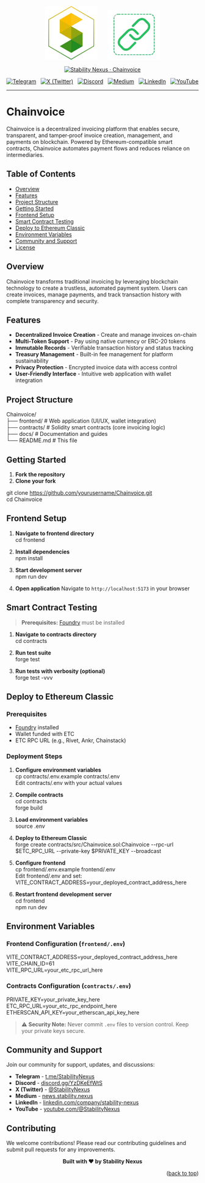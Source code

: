 <!-- Don't delete it -->
<div name="readme-top"></div>

<!-- Logos -->
<p align="center">
  <img alt="Stability Nexus" src="frontend/public/nexus.png" width="140">
  &nbsp;&nbsp;&nbsp;&nbsp;
  <img alt="Chainvoice" src="frontend/public/logo.png" width="140">
</p>

<p align="center">
  <a href="#"><img alt="Stability Nexus · Chainvoice" src="https://img.shields.io/badge/Stability_Nexus-Chainvoice-228B22?style=for-the-badge&labelColor=FFC517"></a>
</p>

<p align="center">
  <a href="https://t.me/StabilityNexus"><img src="https://img.shields.io/badge/Telegram-24A1DE?style=flat&logo=telegram&logoColor=white" alt="Telegram"></a>
  &nbsp;
  <a href="https://x.com/StabilityNexus"><img src="https://img.shields.io/twitter/follow/StabilityNexus" alt="X (Twitter)"></a>
  &nbsp;
  <a href="https://discord.gg/YzDKeEfWtS"><img src="https://img.shields.io/discord/995968619034984528?style=flat&logo=discord&logoColor=white&label=Discord&labelColor=5865F2&color=57F287" alt="Discord"></a>
  &nbsp;
  <a href="https://news.stability.nexus/"><img src="https://img.shields.io/badge/Medium-white?style=flat&logo=medium&logoColor=black" alt="Medium"></a>
  &nbsp;
  <a href="https://linkedin.com/company/stability-nexus"><img src="https://img.shields.io/badge/LinkedIn-0A66C2?style=flat&logo=linkedin&logoColor=white" alt="LinkedIn"></a>
  &nbsp;
  <a href="https://www.youtube.com/@StabilityNexus"><img src="https://img.shields.io/youtube/channel/subscribers/UCZOG4YhFQdlGaLugr_e5BKw?style=flat&logo=youtube&logoColor=white&labelColor=FF0000&color=FF0000" alt="YouTube"></a>
</p>

---

# Chainvoice

Chainvoice is a decentralized invoicing platform that enables secure, transparent, and tamper‑proof invoice creation, management, and payments on blockchain. Powered by Ethereum-compatible smart contracts, Chainvoice automates payment flows and reduces reliance on intermediaries.

## Table of Contents

- [Overview](#overview)
- [Features](#features)
- [Project Structure](#project-structure)
- [Getting Started](#getting-started)
- [Frontend Setup](#frontend-setup)
- [Smart Contract Testing](#smart-contract-testing)
- [Deploy to Ethereum Classic](#deploy-to-ethereum-classic)
- [Environment Variables](#environment-variables)
- [Community and Support](#community-and-support)
- [License](#license)

## Overview

Chainvoice transforms traditional invoicing by leveraging blockchain technology to create a trustless, automated payment system. Users can create invoices, manage payments, and track transaction history with complete transparency and security.

## Features

- **Decentralized Invoice Creation** - Create and manage invoices on-chain
- **Multi-Token Support** - Pay using native currency or ERC-20 tokens
- **Immutable Records** - Verifiable transaction history and status tracking
- **Treasury Management** - Built-in fee management for platform sustainability
- **Privacy Protection** - Encrypted invoice data with access control
- **User-Friendly Interface** - Intuitive web application with wallet integration

## Project Structure

Chainvoice/  
├── frontend/ # Web application (UI/UX, wallet integration)  
├── contracts/ # Solidity smart contracts (core invoicing logic)  
├── docs/ # Documentation and guides  
└── README.md # This file

## Getting Started

1. **Fork the repository**
2. **Clone your fork**

git clone https://github.com/yourusername/Chainvoice.git  
cd Chainvoice

## Frontend Setup

1. **Navigate to frontend directory**  
cd frontend

2. **Install dependencies**  
npm install


3. **Start development server**  
npm run dev


4. **Open application**
Navigate to `http://localhost:5173` in your browser

## Smart Contract Testing

> **Prerequisites:** [Foundry](https://getfoundry.sh/) must be installed

1. **Navigate to contracts directory**  
cd contracts

3. **Run test suite**  
forge test

4. **Run tests with verbosity (optional)**  
forge test -vvv


## Deploy to Ethereum Classic

### Prerequisites
- [Foundry](https://getfoundry.sh/) installed
- Wallet funded with ETC
- ETC RPC URL (e.g., Rivet, Ankr, Chainstack)

### Deployment Steps

1. **Configure environment variables**  
cp contracts/.env.example contracts/.env  
Edit contracts/.env with your actual values

2. **Compile contracts**  
cd contracts  
forge build 

3. **Load environment variables**  
source .env

4. **Deploy to Ethereum Classic**  
forge create contracts/src/Chainvoice.sol:Chainvoice
--rpc-url $ETC_RPC_URL
--private-key $PRIVATE_KEY
--broadcast


5. **Configure frontend**  
cp frontend/.env.example frontend/.env  
Edit frontend/.env and set:  
VITE_CONTRACT_ADDRESS=your_deployed_contract_address_here  

6. **Restart frontend development server**  
cd frontend  
npm run dev  

## Environment Variables

### Frontend Configuration (`frontend/.env`)  
VITE_CONTRACT_ADDRESS=your_deployed_contract_address_here  
VITE_CHAIN_ID=61  
VITE_RPC_URL=your_etc_rpc_url_here  

### Contracts Configuration (`contracts/.env`)  
PRIVATE_KEY=your_private_key_here  
ETC_RPC_URL=your_etc_rpc_endpoint_here  
ETHERSCAN_API_KEY=your_etherscan_api_key_here  

> ⚠️ **Security Note:** Never commit `.env` files to version control. Keep your private keys secure.

## Community and Support

Join our community for support, updates, and discussions:

- **Telegram** - [t.me/StabilityNexus](https://t.me/StabilityNexus)
- **Discord** - [discord.gg/YzDKeEfWtS](https://discord.gg/YzDKeEfWtS)
- **X (Twitter)** - [@StabilityNexus](https://x.com/StabilityNexus)
- **Medium** - [news.stability.nexus](https://news.stability.nexus)
- **LinkedIn** - [linkedin.com/company/stability-nexus](https://linkedin.com/company/stability-nexus)
- **YouTube** - [youtube.com/@StabilityNexus](https://www.youtube.com/@StabilityNexus)

## Contributing

We welcome contributions! Please read our contributing guidelines and submit pull requests for any improvements.


<p align="center">
  <strong>Built with ❤️ by Stability Nexus</strong>
</p>

<p align="right">(<a href="#readme-top">back to top</a>)</p>
